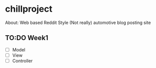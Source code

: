 # chillproject

About:
Web based Reddit Style (Not really) automotive blog posting site

## TO:DO Week1
- [ ] Model
- [ ] View
- [ ] Controller
